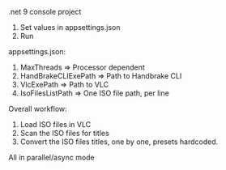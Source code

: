 .net 9 console project
1. Set values in appsettings.json
2. Run

appsettings.json:
1. MaxThreads => Processor dependent
2. HandBrakeCLIExePath => Path to Handbrake CLI
3. VlcExePath => Path to VLC
4. IsoFilesListPath => One ISO file path, per line

Overall workflow:
1. Load ISO files in VLC
2. Scan the ISO files for titles
3. Convert the ISO files titles, one by one, presets hardcoded.

All in parallel/async mode
